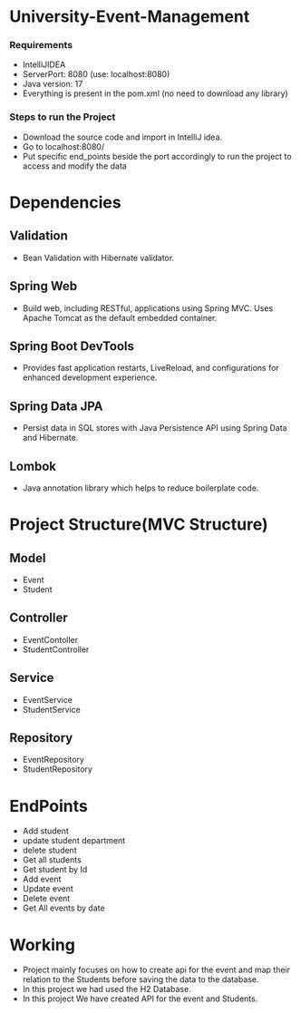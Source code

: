 # University-Event-Management
### Requirements
* IntelliJIDEA
* ServerPort: 8080 (use: localhost:8080)
* Java version: 17
* Everything is present in the pom.xml (no need to download any library)
### Steps to run the Project
* Download the source code and import in IntelliJ idea.
* Go to localhost:8080/
* Put specific end_points beside the port accordingly to run the project to access and modify the data
# Dependencies
## Validation
* Bean Validation with Hibernate validator.
## Spring Web
* Build web, including RESTful, applications using Spring MVC. Uses Apache Tomcat as the default embedded container.
## Spring Boot DevTools
* Provides fast application restarts, LiveReload, and configurations for enhanced development experience.
## Spring Data JPA
* Persist data in SQL stores with Java Persistence API using Spring Data and Hibernate.
## Lombok
* Java annotation library which helps to reduce boilerplate code.
# Project Structure(MVC Structure)
## Model
* Event
* Student
## Controller
* EventContoller
* StudentController
## Service
* EventService
* StudentService
## Repository
* EventRepository
* StudentRepository
# EndPoints
* Add student
* update student department
* delete student
* Get all students
* Get student by Id
* Add event
* Update event
* Delete event
* Get All events by date

# Working
* Project mainly focuses on how to create api for the event and map their relation to the Students before saving the data to the database.
* In this project we had used the H2 Database.
* In this project We have created API for the event and Students. 
